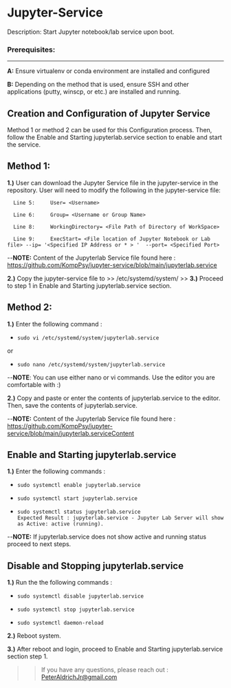 # Jupyter-Service
Description: Start Jupyter notebook/lab service upon boot.

### Prerequisites:
------------------
 **A:** Ensure virtualenv or conda environment are installed and configured
>
 **B:** Depending on the method that is used, ensure SSH and other applications (putty, winscp, or etc.) are installed and running.
>

## Creation and Configuration of Jupyter Service
Method 1 or method 2 can be used for this Configuration process. Then, follow the Enable and Starting jupyterlab.service section to enable and start the service.
>>
Method 1: 
---------
>>
**1.)** User can download the Jupyter Service file in the jupyter-service in the repository. User will need to modify the following in the jupyter-service file:
>>
      Line 5:     User= <Username>
>>
      Line 6:     Group= <Username or Group Name>
>>
      Line 8:     WorkingDirectory= <File Path of Directory of WorkSpace>
>>
      Line 9:     ExecStart= <File location of Jupyter Notebook or Lab file> --ip= '<Specified IP Address or * > '  --port= <Specified Port>
>>
--**NOTE:** Content of the Jupyterlab Service file found here : https://github.com/KompPsy/jupyter-service/blob/main/jupyterlab.service
>>
**2.)** Copy the jupyter-service file to
      >>
      /etc/systemd/system/
      >>
**3.)** Proceed to step 1 in Enable and Starting jupyterlab.service section.
      
Method 2:
---------
>>
**1.)** Enter the following command : 
-     sudo vi /etc/systemd/system/jupyterlab.service
or
-     sudo nano /etc/systemd/system/jupyterlab.service 
>>
--**NOTE**: You can use either nano or vi commands. Use the editor you are comfortable with :) 
>> 
**2.)** Copy and paste or enter the contents of jupyterlab.service to the editor. Then, save the contents of jupyterlab.service.
>>
--**NOTE:** Content of the Jupyterlab Service file found here : https://github.com/KompPsy/jupyter-service/blob/main/jupyterlab.serviceContent
>>
Enable and Starting jupyterlab.service
---------------------------------------
**1.)** Enter the following commands :
-     sudo systemctl enable jupyterlab.service
-     sudo systemctl start jupyterlab.service
-     sudo systemctl status jupyterlab.service
      Expected Result : jupyterlab.service - Jupyter Lab Server will show as Active: active (running).
>> 
--**NOTE:** If jupyterlab.service does not show active and running status proceed to next steps.
>>
Disable and Stopping jupyterlab.service
---------------------------------------
**1.)** Run the the following commands :
>>
-     sudo systemctl disable jupyterlab.service
-     sudo systemctl stop jupyterlab.service
-     sudo systemctl daemon-reload
>>
**2.)** Reboot system.
>>
**3.)** After reboot and login, proceed to Enable and Starting jupyterlab.service section step 1.
>>

>>If you have any questions, please reach out : PeterAldrichJr@gmail.com


